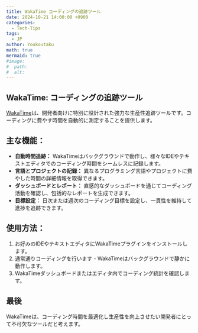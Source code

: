 ```yaml
---
title: WakaTime コーディングの追跡ツール
date: 2024-10-21 14:00:00 +0900
categories:
  - Tech-Tips
tags:
  - JP
author: Youkoutaku
math: true
mermaid: true
#image:
#  path: 
#  alt: 
---
```


## WakaTime: コーディングの追跡ツール

[WakaTime](https://wakatime.com)は、開発者向けに特別に設計された強力な生産性追跡ツールです。コーディングに費やす時間を自動的に測定することを提供します。

## 主な機能：

- **自動時間追跡：** WakaTimeはバックグラウンドで動作し、様々なIDEやテキストエディタでのコーディング時間をシームレスに記録します。
- **言語とプロジェクトの記録：** 異なるプログラミング言語やプロジェクトに費やした時間の詳細情報を取得できます。
- **ダッシュボードとレポート：** 直感的なダッシュボードを通じてコーディング活動を確認し、包括的なレポートを生成できます。
- **目標設定：** 日次または週次のコーディング目標を設定し、一貫性を維持して進捗を追跡できます。

## 使用方法：

1. お好みのIDEやテキストエディタにWakaTimeプラグインをインストールします。
2. 通常通りコーディングを行います - WakaTimeはバックグラウンドで静かに動作します。
3. WakaTimeダッシュボードまたはエディタ内でコーディング統計を確認します。

## 最後

WakaTimeは、コーディング時間を最適化し生産性を向上させたい開発者にとって不可欠なツールだと考えます。